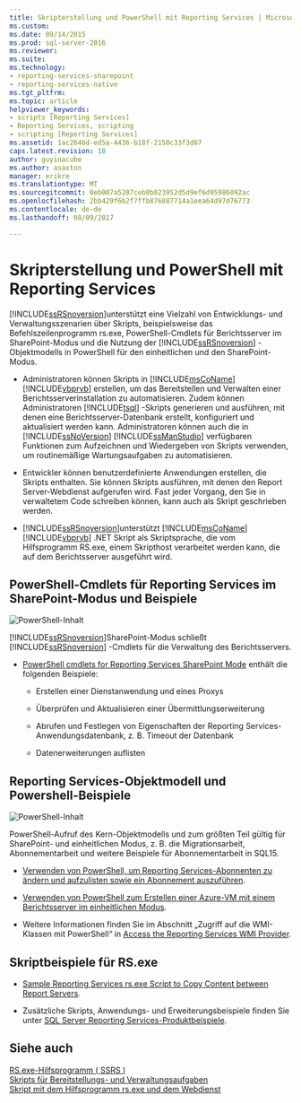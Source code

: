 ```yaml
---
title: Skripterstellung und PowerShell mit Reporting Services | Microsoft Docs
ms.custom: 
ms.date: 09/14/2015
ms.prod: sql-server-2016
ms.reviewer: 
ms.suite: 
ms.technology:
- reporting-services-sharepoint
- reporting-services-native
ms.tgt_pltfrm: 
ms.topic: article
helpviewer_keywords:
- scripts [Reporting Services]
- Reporting Services, scripting
- scripting [Reporting Services]
ms.assetid: 1ac2646d-ed5a-4436-b18f-2150c33f3d87
caps.latest.revision: 18
author: guyinacube
ms.author: asaxton
manager: erikre
ms.translationtype: MT
ms.sourcegitcommit: 0eb007a5207ceb0b023952d5d9ef6d95986092ac
ms.openlocfilehash: 2bb429f6b2f7ffb876887714a1eea64d97d76773
ms.contentlocale: de-de
ms.lasthandoff: 08/09/2017

---
```

# <a name="scripting-and-powershell-with-reporting-services"></a>Skripterstellung und PowerShell mit Reporting Services
  [!INCLUDE[ssRSnoversion](../../includes/ssrsnoversion-md.md)]unterstützt eine Vielzahl von Entwicklungs- und Verwaltungsszenarien über Skripts, beispielsweise das Befehlszeilenprogramm rs.exe, PowerShell-Cmdlets für Berichtsserver im SharePoint-Modus und die Nutzung der [!INCLUDE[ssRSnoversion](../../includes/ssrsnoversion-md.md)] -Objektmodells in PowerShell für den einheitlichen und den SharePoint-Modus.  
  
-   Administratoren können Skripts in [!INCLUDE[msCoName](../../includes/msconame-md.md)] [!INCLUDE[vbprvb](../../includes/vbprvb-md.md)] erstellen, um das Bereitstellen und Verwalten einer Berichtsserverinstallation zu automatisieren. Zudem können Administratoren [!INCLUDE[tsql](../../includes/tsql-md.md)] -Skripts generieren und ausführen, mit denen eine Berichtsserver-Datenbank erstellt, konfiguriert und aktualisiert werden kann. Administratoren können auch die in [!INCLUDE[ssNoVersion](../../includes/ssnoversion-md.md)] [!INCLUDE[ssManStudio](../../includes/ssmanstudio-md.md)] verfügbaren Funktionen zum Aufzeichnen und Wiedergeben von Skripts verwenden, um routinemäßige Wartungsaufgaben zu automatisieren.  
  
-   Entwickler können benutzerdefinierte Anwendungen erstellen, die Skripts enthalten. Sie können Skripts ausführen, mit denen den Report Server-Webdienst aufgerufen wird. Fast jeder Vorgang, den Sie in verwaltetem Code schreiben können, kann auch als Skript geschrieben werden.  
  
-   [!INCLUDE[ssRSnoversion](../../includes/ssrsnoversion-md.md)]unterstützt [!INCLUDE[msCoName](../../includes/msconame-md.md)] [!INCLUDE[vbprvb](../../includes/vbprvb-md.md)] .NET Skript als Skriptsprache, die vom Hilfsprogramm RS.exe, einem Skripthost verarbeitet werden kann, die auf dem Berichtsserver ausgeführt wird.  
  
## <a name="reporting-services-sharepoint-mode-powershell-cmdlets-and-samples"></a>PowerShell-Cmdlets für Reporting Services im SharePoint-Modus und Beispiele  
 ![PowerShell-Inhalt](../../analysis-services/instances/install-windows/media/rs-powershellicon.jpg "PowerShell-Inhalt")  
  
 [!INCLUDE[ssRSnoversion](../../includes/ssrsnoversion-md.md)]SharePoint-Modus schließt [!INCLUDE[ssRSnoversion](../../includes/ssrsnoversion-md.md)] -Cmdlets für die Verwaltung des Berichtsservers.  
  
-   [PowerShell cmdlets for Reporting Services SharePoint Mode](../../reporting-services/report-server-sharepoint/powershell-cmdlets-for-reporting-services-sharepoint-mode.md) enthält die folgenden Beispiele:  
  
    -   Erstellen einer Dienstanwendung und eines Proxys  
  
    -   Überprüfen und Aktualisieren einer Übermittlungserweiterung  
  
    -   Abrufen und Festlegen von Eigenschaften der Reporting Services-Anwendungsdatenbank, z. B. Timeout der Datenbank  
  
    -   Datenerweiterungen auflisten  
  
## <a name="reporting-services-object-model-and-powershell-samples"></a>Reporting Services-Objektmodell und Powershell-Beispiele  
 ![PowerShell-Inhalt](../../analysis-services/instances/install-windows/media/rs-powershellicon.jpg "PowerShell-Inhalt")  
  
 PowerShell-Aufruf des Kern-Objektmodells und zum größten Teil gültig für SharePoint- und einheitlichen Modus, z. B. die Migrationsarbeit, Abonnementarbeit und weitere Beispiele für Abonnementarbeit in SQL15.  
  
-   [Verwenden von PowerShell, um Reporting Services-Abonnenten zu ändern und aufzulisten sowie ein Abonnement auszuführen](../../reporting-services/subscriptions/manage-subscription-owners-and-run-subscription-powershell.md).  
  
-   [Verwenden von PowerShell zum Erstellen einer Azure-VM mit einem Berichtsserver im einheitlichen Modus](http://msdn.microsoft.com/library/azure/dn449661.aspx).  
  
-   Weitere Informationen finden Sie im Abschnitt „Zugriff auf die WMI-Klassen mit PowerShell“ in [Access the Reporting Services WMI Provider](../../reporting-services/tools/access-the-reporting-services-wmi-provider.md).  
  

## <a name="rsexe-scripting-samples"></a>Skriptbeispiele für RS.exe  
  
-   [Sample Reporting Services rs.exe Script to Copy Content between Report Servers](../../reporting-services/tools/sample-reporting-services-rs-exe-script-to-copy-content-between-report-servers.md).  
  
-   Zusätzliche Skripts, Anwendungs- und Erweiterungsbeispiele finden Sie unter [SQL Server Reporting Services-Produktbeispiele](http://go.microsoft.com/fwlink/?LinkId=177889).  
  
## <a name="see-also"></a>Siehe auch  
 [RS.exe-Hilfsprogramm &#40; SSRS &#41;](../../reporting-services/tools/rs-exe-utility-ssrs.md)   
 [Skripts für Bereitstellungs- und Verwaltungsaufgaben](../../reporting-services/tools/script-deployment-and-administrative-tasks.md)   
 [Skript mit dem Hilfsprogramm rs.exe und dem Webdienst](../../reporting-services/tools/script-with-the-rs-exe-utility-and-the-web-service.md)  
  
  

